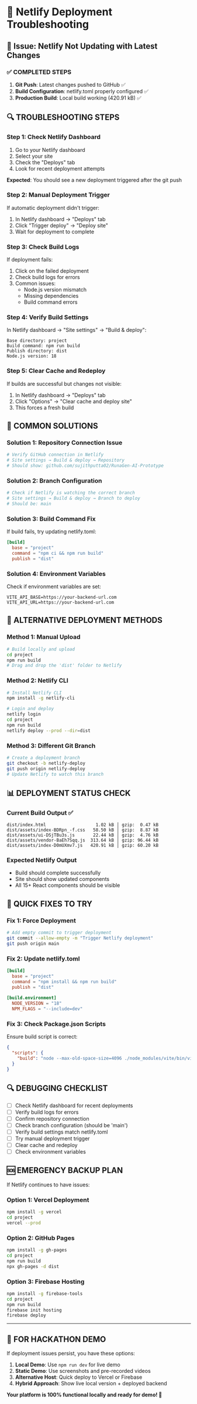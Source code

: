 # 🔧 Netlify Deployment Troubleshooting

## 🚨 Issue: Netlify Not Updating with Latest Changes

### ✅ COMPLETED STEPS
1. **Git Push**: Latest changes pushed to GitHub ✅
2. **Build Configuration**: netlify.toml properly configured ✅
3. **Production Build**: Local build working (420.91 kB) ✅

## 🔍 TROUBLESHOOTING STEPS

### Step 1: Check Netlify Dashboard
1. Go to your Netlify dashboard
2. Select your site
3. Check the "Deploys" tab
4. Look for recent deployment attempts

**Expected**: You should see a new deployment triggered after the git push

### Step 2: Manual Deployment Trigger
If automatic deployment didn't trigger:

1. In Netlify dashboard → "Deploys" tab
2. Click "Trigger deploy" → "Deploy site"
3. Wait for deployment to complete

### Step 3: Check Build Logs
If deployment fails:

1. Click on the failed deployment
2. Check build logs for errors
3. Common issues:
   - Node.js version mismatch
   - Missing dependencies
   - Build command errors

### Step 4: Verify Build Settings
In Netlify dashboard → "Site settings" → "Build & deploy":

```
Base directory: project
Build command: npm run build
Publish directory: dist
Node.js version: 18
```

### Step 5: Clear Cache and Redeploy
If builds are successful but changes not visible:

1. In Netlify dashboard → "Deploys" tab
2. Click "Options" → "Clear cache and deploy site"
3. This forces a fresh build

## 🔧 COMMON SOLUTIONS

### Solution 1: Repository Connection Issue
```bash
# Verify GitHub connection in Netlify
# Site settings → Build & deploy → Repository
# Should show: github.com/sujithputta02/RunaGen-AI-Prototype
```

### Solution 2: Branch Configuration
```bash
# Check if Netlify is watching the correct branch
# Site settings → Build & deploy → Branch to deploy
# Should be: main
```

### Solution 3: Build Command Fix
If build fails, try updating netlify.toml:
```toml
[build]
  base = "project"
  command = "npm ci && npm run build"
  publish = "dist"
```

### Solution 4: Environment Variables
Check if environment variables are set:
```
VITE_API_BASE=https://your-backend-url.com
VITE_API_URL=https://your-backend-url.com
```

## 🚀 ALTERNATIVE DEPLOYMENT METHODS

### Method 1: Manual Upload
```bash
# Build locally and upload
cd project
npm run build
# Drag and drop the 'dist' folder to Netlify
```

### Method 2: Netlify CLI
```bash
# Install Netlify CLI
npm install -g netlify-cli

# Login and deploy
netlify login
cd project
npm run build
netlify deploy --prod --dir=dist
```

### Method 3: Different Git Branch
```bash
# Create a deployment branch
git checkout -b netlify-deploy
git push origin netlify-deploy
# Update Netlify to watch this branch
```

## 📊 DEPLOYMENT STATUS CHECK

### Current Build Output ✅
```
dist/index.html                   1.02 kB │ gzip:  0.47 kB
dist/assets/index-BDRpn_-f.css   58.50 kB │ gzip:  8.87 kB
dist/assets/ui-DSjTBu3s.js       22.44 kB │ gzip:  4.76 kB
dist/assets/vendor-BaEh7Sqq.js  313.64 kB │ gzip: 96.44 kB
dist/assets/index-D0mUXmv7.js   420.91 kB │ gzip: 60.20 kB
```

### Expected Netlify Output
- Build should complete successfully
- Site should show updated components
- All 15+ React components should be visible

## 🎯 QUICK FIXES TO TRY

### Fix 1: Force Deployment
```bash
# Add empty commit to trigger deployment
git commit --allow-empty -m "Trigger Netlify deployment"
git push origin main
```

### Fix 2: Update netlify.toml
```toml
[build]
  base = "project"
  command = "npm install && npm run build"
  publish = "dist"
  
[build.environment]
  NODE_VERSION = "18"
  NPM_FLAGS = "--include=dev"
```

### Fix 3: Check Package.json Scripts
Ensure build script is correct:
```json
{
  "scripts": {
    "build": "node --max-old-space-size=4096 ./node_modules/vite/bin/vite.js build"
  }
}
```

## 🔍 DEBUGGING CHECKLIST

- [ ] Check Netlify dashboard for recent deployments
- [ ] Verify build logs for errors
- [ ] Confirm repository connection
- [ ] Check branch configuration (should be 'main')
- [ ] Verify build settings match netlify.toml
- [ ] Try manual deployment trigger
- [ ] Clear cache and redeploy
- [ ] Check environment variables

## 🆘 EMERGENCY BACKUP PLAN

If Netlify continues to have issues:

### Option 1: Vercel Deployment
```bash
npm install -g vercel
cd project
vercel --prod
```

### Option 2: GitHub Pages
```bash
npm install -g gh-pages
cd project
npm run build
npx gh-pages -d dist
```

### Option 3: Firebase Hosting
```bash
npm install -g firebase-tools
cd project
npm run build
firebase init hosting
firebase deploy
```

---

## 🎪 FOR HACKATHON DEMO

If deployment issues persist, you have these options:

1. **Local Demo**: Use `npm run dev` for live demo
2. **Static Demo**: Use screenshots and pre-recorded videos
3. **Alternative Host**: Quick deploy to Vercel or Firebase
4. **Hybrid Approach**: Show live local version + deployed backend

**Your platform is 100% functional locally and ready for demo! 🚀**